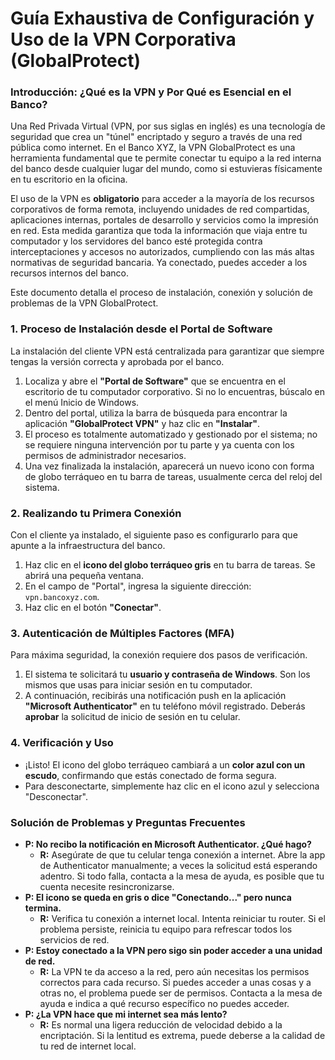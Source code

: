 # Guía Exhaustiva de Configuración y Uso de la VPN Corporativa (GlobalProtect)

### **Introducción: ¿Qué es la VPN y Por Qué es Esencial en el Banco?**

Una Red Privada Virtual (VPN, por sus siglas en inglés) es una tecnología de seguridad que crea un "túnel" encriptado y seguro a través de una red pública como internet. En el Banco XYZ, la VPN GlobalProtect es una herramienta fundamental que te permite conectar tu equipo a la red interna del banco desde cualquier lugar del mundo, como si estuvieras físicamente en tu escritorio en la oficina.

El uso de la VPN es **obligatorio** para acceder a la mayoría de los recursos corporativos de forma remota, incluyendo unidades de red compartidas, aplicaciones internas, portales de desarrollo y servicios como la impresión en red. Esta medida garantiza que toda la información que viaja entre tu computador y los servidores del banco esté protegida contra interceptaciones y accesos no autorizados, cumpliendo con las más altas normativas de seguridad bancaria. Ya conectado, puedes acceder a los recursos internos del banco.

Este documento detalla el proceso de instalación, conexión y solución de problemas de la VPN GlobalProtect.

### **1. Proceso de Instalación desde el Portal de Software**
La instalación del cliente VPN está centralizada para garantizar que siempre tengas la versión correcta y aprobada por el banco.

1.  Localiza y abre el **"Portal de Software"** que se encuentra en el escritorio de tu computador corporativo. Si no lo encuentras, búscalo en el menú Inicio de Windows.
2.  Dentro del portal, utiliza la barra de búsqueda para encontrar la aplicación **"GlobalProtect VPN"** y haz clic en **"Instalar"**.
3.  El proceso es totalmente automatizado y gestionado por el sistema; no se requiere ninguna intervención por tu parte y ya cuenta con los permisos de administrador necesarios.
4.  Una vez finalizada la instalación, aparecerá un nuevo icono con forma de globo terráqueo en tu barra de tareas, usualmente cerca del reloj del sistema.

### **2. Realizando tu Primera Conexión**
Con el cliente ya instalado, el siguiente paso es configurarlo para que apunte a la infraestructura del banco.

1.  Haz clic en el **icono del globo terráqueo gris** en tu barra de tareas. Se abrirá una pequeña ventana.
2.  En el campo de "Portal", ingresa la siguiente dirección: `vpn.bancoxyz.com`.
3.  Haz clic en el botón **"Conectar"**.

### **3. Autenticación de Múltiples Factores (MFA)**
Para máxima seguridad, la conexión requiere dos pasos de verificación.

1.  El sistema te solicitará tu **usuario y contraseña de Windows**. Son los mismos que usas para iniciar sesión en tu computador.
2.  A continuación, recibirás una notificación push en la aplicación **"Microsoft Authenticator"** en tu teléfono móvil registrado. Deberás **aprobar** la solicitud de inicio de sesión en tu celular.

### **4. Verificación y Uso**
- ¡Listo! El icono del globo terráqueo cambiará a un **color azul con un escudo**, confirmando que estás conectado de forma segura.
- Para desconectarte, simplemente haz clic en el icono azul y selecciona "Desconectar".

### **Solución de Problemas y Preguntas Frecuentes**

* **P: No recibo la notificación en Microsoft Authenticator. ¿Qué hago?**
    * **R:** Asegúrate de que tu celular tenga conexión a internet. Abre la app de Authenticator manualmente; a veces la solicitud está esperando adentro. Si todo falla, contacta a la mesa de ayuda, es posible que tu cuenta necesite resincronizarse.
* **P: El icono se queda en gris o dice "Conectando..." pero nunca termina.**
    * **R:** Verifica tu conexión a internet local. Intenta reiniciar tu router. Si el problema persiste, reinicia tu equipo para refrescar todos los servicios de red.
* **P: Estoy conectado a la VPN pero sigo sin poder acceder a una unidad de red.**
    * **R:** La VPN te da acceso a la red, pero aún necesitas los permisos correctos para cada recurso. Si puedes acceder a unas cosas y a otras no, el problema puede ser de permisos. Contacta a la mesa de ayuda e indica a qué recurso específico no puedes acceder.
* **P: ¿La VPN hace que mi internet sea más lento?**
    * **R:** Es normal una ligera reducción de velocidad debido a la encriptación. Si la lentitud es extrema, puede deberse a la calidad de tu red de internet local.
